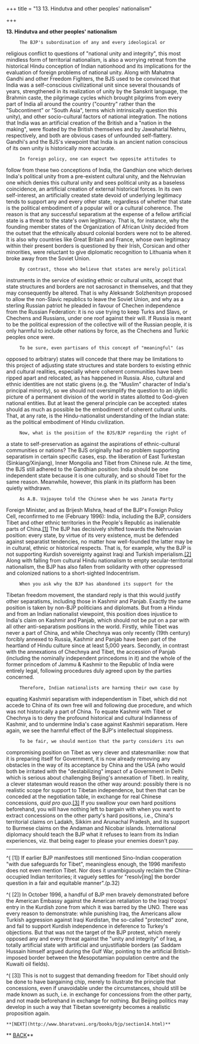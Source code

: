 +++
title = "13 13. Hindutva and other peoples' nationalism"

+++
<div class="Section1">

**13. Hindutva and other peoples' nationalism**

 

         The BJP's subordination of any and every ideological or
religious conflict to questions of "national unity and integrity", this
most mindless form of territorial nationalism, is also a worrying
retreat from the historical Hindu conception of Indian nationhood and
its implications for the evaluation of foreign problems of national
unity.  Along with Mahatma Gandhi and other Freedom Fighters, the BJS
used to be convinced that India was a self-conscious civilizational unit
since several thousands of years, strengthened in its realization of
unity by the Sanskrit language, the Brahmin caste, the pilgrimage cycles
which brought pilgrims from every part of India all around the country
("country" rather than the "Subcontinent" or "South Asia", terms which
intrinsically question this unity), and other socio-cultural factors of
national integration.  The notions that India was an artificial creation
of the British and a "nation in the making", were floated by the British
themselves and by Jawaharlal Nehru, respectively, and both are obvious
cases of unfounded self-flattery.  Gandhi's and the BJS's viewpoint that
India is an ancient nation conscious of its own unity is historically
more accurate.

 

         In foreign policy, one can expect two opposite attitudes to
follow from these two conceptions of India, the Gandhian one which
derives India's political unity from a pre-existent cultural unity, and
the Nehruvian one which denies this cultural unity and sees political
unity as a baseless coincidence, an artificial creation of external
historical forces.  In its own self-interest, an artificially created
state devoid of underlying legitimacy tends to support any and every
other state, regardless of whether that state is the political
embodiment of a popular will or a cultural coherence.  The reason is
that any successful separatism at the expense of a fellow artificial
state is a threat to the state's own legitimacy.  That is, for instance,
why the founding member states of the Organization of African Unity
decided from the outset that the ethnically absurd colonial borders were
not to be altered.  It is also why countries like Great Britain and
France, whose own legitimacy within their present borders is questioned
by their Irish, Corsican and other minorities, were reluctant to give
diplomatic recognition to Lithuania when it broke away from the Soviet
Union.

 

         By contrast, those who believe that states are merely political
instruments in the service of existing ethnic or cultural units, accept
that state structures and borders are not sacrosanct in themselves, and
that they may consequently be altered.  That is why Aleksandr
Solzhenitsyn proposed to allow the non-Slavic republics to leave the
Soviet Union, and why as a sterling Russian patriot he pleaded in favour
of Chechen independence from the Russian Federation: it is no use trying
to keep Turks and Slavs, or Chechens and Russians, under one roof
against their will.  If Russia is meant to be the political expression
of the collective will of the Russian people, it is only harmful to
include other nations by force, as the Chechens and Turkic peoples once
were. 

 

         To be sure, even partisans of this concept of "meaningful" (as
opposed to arbitrary) states will concede that there may be limitations
to this project of adjusting state structures and state borders to
existing ethnic and cultural realities, especially where coherent
communities have been ripped apart and relocated, as has happened in
Russia.  Also, cultural and ethnic identities are not static givens
(e.g. the "Muslim" character of India's principal minority), so we
should not oversimplify the question to an idyllic picture of a
permanent division of the world in states allotted to God-given national
entities.  But at least the general principle can be accepted: states
should as much as possible be the embodiment of coherent cultural
units.  That, at any rate, is the Hindu-nationalist understanding of the
Indian state: as the political embodiment of Hindu civilization. 

 

         Now, what is the position of the BJS/BJP regarding the right of
a state to self-preservation as against the aspirations of
ethnic-cultural communities or nations?  The BJS originally had no
problem supporting separatism in certain specific cases, esp. the
liberation of East Turkestan (Sinkiang/Xinjiang), Inner Mongolia and
Tibet from Chinese rule.  At the time, the BJS still adhered to the
Gandhian position: India should be one independent state because it is
one culturally, and so should Tibet for the same reason.  Meanwhile,
however, this plank in its platform has been quietly withdrawn. 

 

         As A.B. Vajpayee told the Chinese when he was Janata Party
Foreign Minister, and as Brijesh Mishra, head of the BJP's Foreign
Policy Cell, reconfirmed to me (February 1996): India, including the
BJP, considers Tibet and other ethnic territories in the People's
Republic as inalienable parts of China.[\[1\]](#_edn1)  The BJP has
decisively shifted towards the Nehruvian position: every state, by
virtue of its very existence, must be defended against separatist
tendencies, no matter how well-founded the latter may be in cultural,
ethnic or historical respects.  That is, for example, why the BJP is not
supporting Kurdish sovereignty against Iraqi and Turkish
imperialism.[\[2\]](#_edn2)  Along with falling from cultural Hindu
nationalism to empty secular-territorial nationalism, the BJP has also
fallen from solidarity with other oppressed and colonized nations to a
short-sighted Indocentrism.

 

         When you ask why the BJP has abandoned its support for the
Tibetan freedom movement, the standard reply is that this would justify
other separatisms, including those in Kashmir and Panjab.  Exactly the
same position is taken by non-BJP politicians and diplomats.  But from a
Hindu and from an Indian nationalist viewpoint, this position does
injustice to India's claim on Kashmir and Panjab, which should not be
put on a par with all other anti-separatism positions in the world. 
Firstly, while Tibet was never a part of China, and while Chechnya was
only recently (19th century) forcibly annexed to Russia, Kashmir and
Panjab have been part of the heartland of Hindu culture since at least
5,000 years.  Secondly, in contrast with the annexations of Chechnya and
Tibet, the accession of Panjab (including the nominally independent
princedoms in it) and the whole of the former princedom of Jammu &
Kashmir to the Republic of India were entirely legal, following
procedures duly agreed upon by the parties concerned. 

 

         Therefore, Indian nationalists are harming their own case by
equating Kashmiri separatism with independentism in Tibet, which did not
accede to China of its own free will and following due procedure, and
which was not historically a part of China.  To equate Kashmir with
Tibet or Chechnya is to deny the profound historical and cultural
Indianness of Kashmir, and to undermine India's case against Kashmiri
separatism.  Here again, we see the harmful effect of the BJP's
intellectual sloppiness. 

 

         To be fair, we should mention that the party considers its own
compromising position on Tibet as very clever and statesmanlike: now
that it is preparing itself for Government, it is now already removing
any obstacles in the way of its acceptance by China and the USA (who
would both be irritated with the "destabilizing" impact of a Government
in Delhi which is serious about challenging Beijing's annexation of
Tibet).  In reality, a clever statesman would reason the other way
around: possibly there is no realistic scope for support to Tibetan
independence, but then that can be conceded at the negotiation table, in
exchange for real Chinese concessions, *quid pro quo*.[\[3\]](#_edn3) 
If you swallow your own hard positions beforehand, you will have nothing
left to bargain with when you want to extract concessions on the other
party's hard positions, i.e., China's territorial claims on Ladakh,
Sikkim and Arunachal Pradesh, and its support to Burmese claims on the
Andaman and Nicobar islands.  International diplomacy should teach the
BJP what it refuses to learn from its Indian experiences, viz. that
being eager to please your enemies doesn't pay.

 

 

</div>

<div style="mso-element:endnote-list">

  

------------------------------------------------------------------------

<div id="edn1" style="mso-element:endnote">

[](#_ednref1)^(             \[1\])  If earlier BJP manifestoes still
mentioned Sino-Indian cooperation "with due safeguards for Tibet",
meaningless enough, the 1996 manifesto does not even mention Tibet.  Nor
does it unambiguously reclaim the China-occupied Indian territories; it
vaguely settles for "resolv\[ing\] the border question in  a fair and
equitable manner".(p.32)

</div>

<div id="edn2" style="mso-element:endnote">

[](#_ednref2)^(             \[2\])  In October 1996, a handful of BJP
men bravely demonstrated before the American Embassy against the
American retaliation to the Iraqi troops' entry in the Kurdish zone from
which it was barred by the UNO.  There was every reason to demonstrate:
while punishing Iraq, the Americans allow Turkish aggression against
Iraqi Kurdistan, the so-called "protected" zone, and fail to support
Kurdish independence in deference to Turkey's objections.  But that was
not the target of the BJP protest, which merely opposed any and every
threat against the "unity and integrity" of Iraq, a totally artificial
state with artificial and unjustifiable borders (as Saddam Hussain
himself argued during the Gulf War, pointing to the artificial
British-imposed border between the Mesopotamian population centre and
the Kuwaiti oil fields). 

</div>

<div id="edn3" style="mso-element:endnote">

[](#_ednref3)^(             \[3\])  This is not to suggest that
demanding freedom for Tibet should only be done to have bargaining chip,
merely to illustrate the principle that concessions, even if unavoidable
under the circumstances, should still be made known as such, i.e. in
exchange for concessions from the other party, and not made beforehand
in exchange for nothing.  But Beijing politics may develop in such a way
that Tibetan sovereignty becomes a realistic proposition again.

 

    **[NEXT](http://www.bharatvani.org/books/bjp/section14.html)**

**    [BACK](http://www.bharatvani.org/books/bjp/section12.html)**

 

 

</div>

</div>
